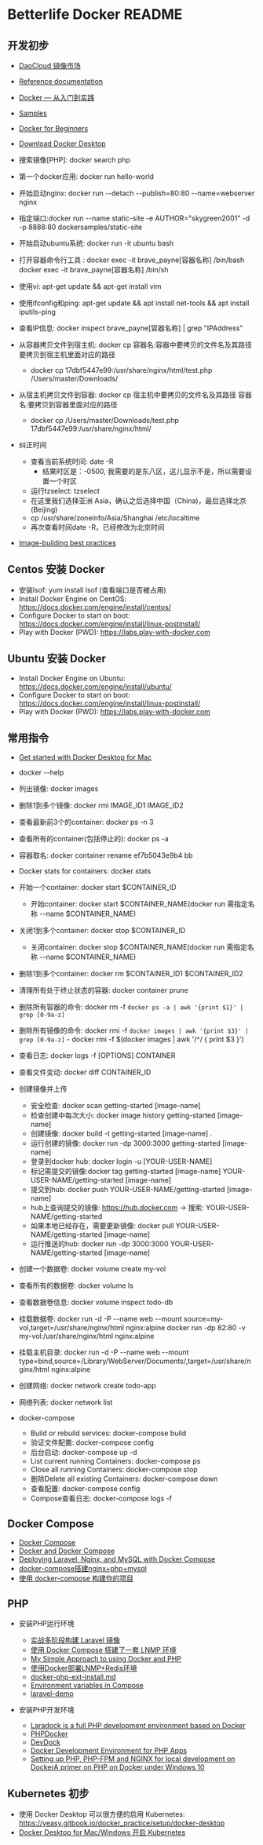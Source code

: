 # Betterlife Docker README

## 开发初步
  - [DaoCloud 镜像市场](https://hub.daocloud.io/)
  - [Reference documentation](https://docs.docker.com/reference/)
  - [Docker — 从入门到实践](https://yeasy.gitbooks.io/docker_practice/content/)
  - [Samples](https://docs.docker.com/samples/)
  - [Docker for Beginners](https://github.com/docker/labs/tree/master/beginner/)
  - [Download Docker Desktop](https://hub.docker.com/?overlay=onboarding)
  - 搜索镜像[PHP]: docker search php
  - 第一个docker应用: docker run hello-world
  - 开始启动nginx: docker run --detach --publish=80:80 --name=webserver nginx
  - 指定端口:docker run --name static-site -e AUTHOR="skygreen2001" -d -p 8888:80 dockersamples/static-site
  - 开始启动ubuntu系统: docker run -it ubuntu bash
  - 打开容器命令行工具 : docker exec -it brave_payne[容器名称] /bin/bash
                      docker exec -it brave_payne[容器名称] /bin/sh
  - 使用vi: apt-get update && apt-get install vim
  - 使用ifconfig和ping: apt-get update && apt install net-tools && apt install iputils-ping
  - 查看IP信息: docker inspect brave_payne[容器名称] | grep "IPAddress"
  - 从容器拷贝文件到宿主机: docker cp 容器名:容器中要拷贝的文件名及其路径 要拷贝到宿主机里面对应的路径
    - docker cp 17dbf5447e99:/usr/share/nginx/html/test.php /Users/master/Downloads/

  - 从宿主机拷贝文件到容器: docker cp 宿主机中要拷贝的文件名及其路径 容器名:要拷贝到容器里面对应的路径
    - docker cp /Users/master/Downloads/test.php 17dbf5447e99:/usr/share/nginx/html/

  - 纠正时间
    - 查看当前系统时间: date -R
      - 结果时区是：-0500, 我需要的是东八区，这儿显示不是，所以需要设置一个时区 
    - 运行tzselect: tzselect
    - 在这里我们选择亚洲 Asia，确认之后选择中国（China)，最后选择北京(Beijing)
    - cp /usr/share/zoneinfo/Asia/Shanghai /etc/localtime
    - 再次查看时间date -R，已经修改为北京时间
  - [Image-building best practices](https://docs.docker.com/get-started/09_image_best/)

## Centos 安装 Docker
  - 安装lsof: yum install lsof (查看端口是否被占用)
  - Install Docker Engine on CentOS: https://docs.docker.com/engine/install/centos/
  - Configure Docker to start on boot: https://docs.docker.com/engine/install/linux-postinstall/
  - Play with Docker (PWD): https://labs.play-with-docker.com

## Ubuntu 安装 Docker
  - Install Docker Engine on Ubuntu: https://docs.docker.com/engine/install/ubuntu/
  - Configure Docker to start on boot: https://docs.docker.com/engine/install/linux-postinstall/
  - Play with Docker (PWD): https://labs.play-with-docker.com

## 常用指令
  - [Get started with Docker Desktop for Mac](https://docs.docker.com/docker-for-mac/)
  - docker --help
  - 列出镜像: docker images
  - 删除1到多个镜像: docker rmi IMAGE_ID1 IMAGE_ID2
  - 查看最新前3个的container: docker ps -n 3
  - 查看所有的container(包括停止的): docker ps -a
  - 容器取名: docker container rename ef7b5043e9b4 bb
  - Docker stats for containers: docker stats
  - 开始一个container: docker start $CONTAINER_ID
    - 开始container: docker start $CONTAINER_NAME(docker run 需指定名称 --name $CONTAINER_NAME)
  - 关闭1到多个container: docker stop $CONTAINER_ID
  	- 关闭container: docker stop $CONTAINER_NAME(docker run 需指定名称 --name $CONTAINER_NAME)
  - 删除1到多个container: docker rm $CONTAINER_ID1 $CONTAINER_ID2
  - 清理所有处于终止状态的容器: docker container prune
  - 删除所有容器的命令: docker rm -f `docker ps -a | awk '{print $1}' | grep [0-9a-z]`
  - 删除所有镜像的命令: docker rmi -f `docker images | awk '{print $3}' | grep [0-9a-z]`
                    - docker rmi -f $(docker images | awk '/^<none>/ { print $3 }')
  - 查看日志: docker logs -f [OPTIONS] CONTAINER
  - 查看文件变动: docker diff CONTAINER_ID 

  - 创建镜像并上传
    - 安全检查: docker scan getting-started [image-name]
    - 检查创建中每次大小: docker image history getting-started [image-name]
    - 创建镜像: docker build -t getting-started [image-name] .
    - 运行创建的镜像: docker run -dp 3000:3000 getting-started [image-name]
    - 登录到docker hub: docker login -u [YOUR-USER-NAME]
    - 标记需提交的镜像:docker tag getting-started [image-name] YOUR-USER-NAME/getting-started [image-name]
    - 提交到hub: docker push YOUR-USER-NAME/getting-started [image-name]
    - hub上查询提交的镜像: https://hub.docker.com  -> 搜索:  YOUR-USER-NAME/getting-started
    - 如果本地已经存在，需要更新镜像: docker pull YOUR-USER-NAME/getting-started [image-name]
    - 运行推送的hub: docker run -dp 3000:3000 YOUR-USER-NAME/getting-started [image-name]


  - 创建一个数据卷: docker volume create my-vol
  - 查看所有的数据卷: docker volume ls
  - 查看数据卷信息: docker volume inspect todo-db
  - 挂载数据卷: docker run -d -P --name web --mount source=my-vol,target=/usr/share/nginx/html nginx:alpine
               docker run -dp 82:80 -v my-vol:/usr/share/nginx/html nginx:alpine
  - 挂载主机目录: docker run -d -P --name web --mount type=bind,source=/Library/WebServer/Documents/,target=/usr/share/nginx/html nginx:alpine

  - 创建网络: docker network create todo-app
  - 网络列表: docker network list

  - docker-compose
    - Build or rebuild services: docker-compose build
    - 验证文件配置: docker-compose config
    - 后台启动: docker-compose up -d
    - List current running Containers: docker-compose ps
    - Close all running Containers: docker-compose stop
    - 删除Delete all existing Containers: docker-compose down
    - 查看配置: docker-compose config
    - Compose查看日志: docker-compose logs -f

## Docker Compose
  - [Docker Compose](https://www.runoob.com/docker/docker-compose.html)
  - [Docker and Docker Compose](https://www.jhipster.tech/docker-compose/)
  - [Deploying Laravel, Nginx, and MySQL with Docker Compose](https://www.cloudsigma.com/deploying-laravel-nginx-and-mysql-with-docker-compose/)
  - [docker-compose搭建nginx+php+mysql](https://github.com/kkmike999/docker-compose-php-nginx-mysql)
  - [使用 docker-compose 构建你的项目](https://juejin.cn/post/6844904038627033095)

## PHP
  - 安装PHP运行环境
    - [实战多阶段构建 Laravel 镜像](https://yeasy.gitbook.io/docker_practice/image/multistage-builds/laravel)
    - [使用 Docker Compose 搭建了一套 LNMP 环境](https://github.com/khs1994-docker/lnmp)
    - [My Simple Approach to using Docker and PHP](https://bitpress.io/simple-approach-using-docker-with-php/)
    - [使用Docker部署LNMP+Redis环境](https://github.com/voocel/docker-lnmp)
    - [docker-php-ext-install.md](https://gist.github.com/giansalex/2776a4206666d940d014792ab4700d80)
    - [Environment variables in Compose](https://docs.docker.com/compose/environment-variables/)
    - [laravel-demo](https://github.com/khs1994-docker/laravel-demo)
    
  - 安装PHP开发环境  
    - [Laradock is a full PHP development environment based on Docker](https://laradock.io/documentation/)
    - [PHPDocker](https://phpdocker.io/)
    - [DevDock](https://github.com/iMacken/DevDock)
    - [Docker Development Environment for PHP Apps](https://rodrigodelimavieira.com/docker-development-environment-for-php-apps-cju2vko5r000csms18kzo1tgl)
    - [Setting up PHP, PHP-FPM and NGINX for local development on DockerA primer on PHP on Docker under Windows 10](https://www.pascallandau.com/blog/php-php-fpm-and-nginx-on-docker-in-windows-10/)

## Kubernetes 初步
  - 使用 Docker Desktop 可以很方便的启用 Kubernetes: https://yeasy.gitbook.io/docker_practice/setup/docker-desktop
  - [Docker Desktop for Mac/Windows 开启 Kubernetes](https://github.com/AliyunContainerService/k8s-for-docker-desktop)


